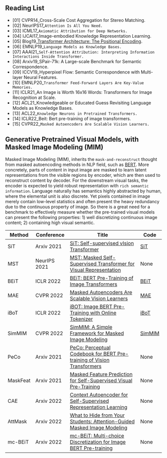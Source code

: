 ## Reading List

* [01] CVPR14_Cross-Scale Cost Aggregation for Stereo Matching.
* [02] NeurIPS17_`Attention Is All You Need.`
* [03] ICML17_`Axiomatic Attribution for Deep Networks.`
* [04] IJCAI17_Image-embodied Knowledge Representation Learning.
* [05] Blog19_[Transformer Architecture: The Positional Encoding](https://kazemnejad.com/blog/transformer_architecture_positional_encoding/).
* [06] EMNLP19_`Language Models as Knowledge Bases.`
* [07] AAAI21_`Self-Attention Attribution: Interpreting Information Interactions Inside Transformer.`
* [08] Arxiv19_SPair-71k: A Large-scale Benchmark for Semantic Correspondence.
* [09] ICCV19_Hyperpixel Flow: Semantic Correspondence with Multi-layer Neural Features.
* [10] EMNLP20_`Transformer Feed-Forward Layers Are Key-Value Memories.`
* [11] ICLR21_An Image is Worth 16x16 Words: Transformers for Image Recognition at Scale.
* [12] ACL21_Knowledgeable or Educated Guess Revisiting Language Models as Knowledge Bases.
* [13] ACL22_`Knowledge Neurons in Pretrained Transformers.`
* [14] ICLR22_Beit: Bert pre-training of image transformers.
* [15] CVPR22_`Masked Autoencoders Are Scalable Vision Learners.`

## Generative Pretrained Visual Models, with Masked Image Modeling (MIM)

Masked Image Modeling (MIM), inherits the `mask-and-reconstruct` thought from masked autoencoding methods in NLP field, such as [BERT](https://github.com/google-research/bert). More concretely, parts of content in input image are masked to learn latent representations from the visible regions by encoder, which are then used to reconstruct content by decoder. For the downstream visual tasks, the encoder is expected to yield robust representation with `rich semantic information`. Language naturally has semantics highly abstracted by human, where the elemental unit is also discrete. Yet pixels contained in image merely contain low-level statistics and often present the heavy redundancy due to the continuous property of image. So there is a great need for a benchmark to effectively measure whether the pre-trained visual models can present the following properties: 1) well discretizing continuous image content; 2) containing high visual semantic.

Method|Conference|Title|Code
-----|-----|-----|-----
SiT|Arxiv 2021|[SiT: Self-supervised vIsion Transformer](https://arxiv.org/pdf/2104.03602.pdf)|[SiT](https://github.com/Sara-Ahmed/SiT)
MST|NeurIPS 2021|[MST: Masked Self-Supervised Transformer for Visual Representation](https://arxiv.org/pdf/2106.05656.pdf)|None
BEiT|ICLR 2022|[BEiT: BERT Pre-Training of Image Transformers](https://arxiv.org/abs/2106.08254)|[BEiT](https://github.com/microsoft/unilm/tree/master/beit)
MAE|CVPR 2022|[Masked Autoencoders Are Scalable Vision Learners](https://arxiv.org/pdf/2111.06377.pdf)|[MAE](https://github.com/facebookresearch/mae)
iBoT|ICLR 2022|[iBOT: Image BERT Pre-Training with Online Tokenizer](https://arxiv.org/pdf/2111.07832.pdf)|[iBoT](https://github.com/bytedance/ibot)
SimMIM|CVPR 2022|[SimMIM: A Simple Framework for Masked Image Modeling](https://arxiv.org/pdf/2111.09886.pdf)|[SimMIM](https://github.com/microsoft/SimMIM)
PeCo|Arxiv 2021|[PeCo: Perceptual Codebook for BERT Pre-training of Vision Transformers](https://arxiv.org/pdf/2111.12710.pdf)|None
MaskFeat|Arxiv 2021|[Masked Feature Prediction for Self-Supervised Visual Pre-Training](https://arxiv.org/pdf/2112.09133.pdf)|None
CAE|Arxiv 2022|[Context Autoencoder for Self-Supervised Representation Learning](https://arxiv.org/pdf/2202.03026.pdf)|None
AttMask|Arxiv 2022|[What to Hide from Your Students: Attention-Guided Masked Image Modeling](https://arxiv.org/pdf/2203.12719.pdf)|None
mc-BEiT|Arxiv 2022|[mc-BEiT: Multi-choice Discretization for Image BERT Pre-training](https://arxiv.org/pdf/2203.15371.pdf)|None
